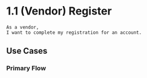 # 1.1 (Vendor) Register
```
As a vendor,
I want to complete my registration for an account.
```

## Use Cases

### Primary Flow